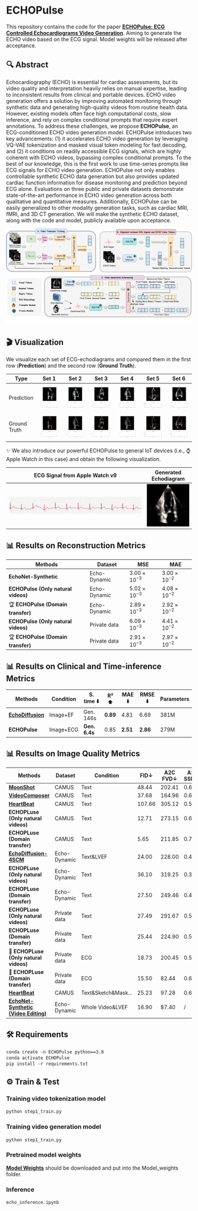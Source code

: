 # ECHOPulse
This repository contains the code for the paper [**ECHOPulse: ECG Controlled Echocardiograms Video Generation**](https://arxiv.org/abs/2410.03143). Aiming to generate the ECHO video based on the ECG signal. Model weights will be released after acceptance.

## :mag: Abstract

Echocardiography (ECHO) is essential for cardiac assessments, but its video quality and interpretation heavily relies on manual expertise, leading to inconsistent results from clinical and portable devices. ECHO video generation offers a solution by improving automated monitoring through synthetic data and generating high-quality videos from routine health data. However, existing models often face high computational costs, slow inference, and rely on complex conditional prompts that require expert annotations. To address these challenges, we propose **ECHOPulse**, an ECG-conditioned ECHO video generation model. ECHOPulse introduces two key advancements: (1) it accelerates ECHO video generation by leveraging VQ-VAE tokenization and masked visual token modeling for fast decoding, and (2) it conditions on readily accessible ECG signals, which are highly coherent with ECHO videos, bypassing complex conditional prompts. To the best of our knowledge, this is the first work to use time-series prompts like ECG signals for ECHO video generation. ECHOPulse not only enables controllable synthetic ECHO data generation but also provides updated cardiac function information for disease monitoring and prediction beyond ECG alone. Evaluations on three public and private datasets demonstrate state-of-the-art performance in ECHO video generation across both qualitative and quantitative measures. Additionally, ECHOPulse can be easily generalized to other modality generation tasks, such as cardiac MRI, fMRI, and 3D CT generation. We will make the synthetic ECHO dataset, along with the code and model, publicly available upon acceptance.

![Pipeline](./imgs/pipeline.png)

## :clapper: Visualization

We visualize each set of ECG-echodiagrams and compared them in the first row (**Prediction**) and the second row (**Ground Truth**).

| Type          | Set 1                                                        | Set 2                                                        | Set 3                                                        | Set 4                                                                                                                      | Set 5                                                                                                                      | Set 6                                                                                                                      |
| ------------- | ------------------------------------------------------------ | ------------------------------------------------------------ | ------------------------------------------------------------ | -------------------------------------------------------------------------------------------------------------------------- | -------------------------------------------------------------------------------------------------------------------------- | -------------------------------------------------------------------------------------------------------------------------- |
| Prediction    | ![set 1](Examples/Visualization/sample_with_ekg_pred_0.gif)   | ![set 2](Examples/Visualization/sample_with_ekg_pred_7.gif)   | ![set 3](Examples/Visualization/sample_with_ekg_pred_14.gif)  | ![set 4](Examples/Visualization/A2C.USm.1.2.840.114089.1.0.1.2887499449.1641693197.4144.145209_33_66.mp4_pred.gif)          | ![set 5](Examples/Visualization/A2C.USm.1.2.840.114089.1.0.1.2887499449.1644717283.4208.6270_1_29.mp4_pred.gif)            | ![set 6](Examples/Visualization/A4C.USm.1.2.840.114089.1.0.1.2887499449.1641693197.4144.107288_24_47.mp4_pred.gif)         |
| Ground Truth  | ![set 1](Examples/Visualization/sample_with_ekg_0.gif)        | ![set 2](Examples/Visualization/sample_with_ekg_7.gif)        | ![set 3](Examples/Visualization/sample_with_ekg_14.gif)       | ![set 4](Examples/Visualization/A2C.USm.1.2.840.114089.1.0.1.2887499449.1641693197.4144.145209_33_66.mp4.gif)              | ![set 5](Examples/Visualization/A2C.USm.1.2.840.114089.1.0.1.2887499449.1644717283.4208.6270_1_29.mp4.gif)                | ![set 6](Examples/Visualization/A4C.USm.1.2.840.114089.1.0.1.2887499449.1641693197.4144.107288_24_47.mp4.gif)             |


:sparkles: We also introduce our powerful ECHOPulse to general IoT devices (i.e., :watch: Apple Watch in this case) and obtain the following visualization.

| ECG Signal from Apple Watch v9 | Generated Echodiagram |
| --------------------------- | --------------------- 
| ![ECG](Examples/AppleWatch/ecg_page_2.png) | ![Echo](Examples/AppleWatch/applewatch.gif) |

## :bar_chart: Results on Reconstruction Metrics

| Methods                                   | Dataset        | MSE                      | MAE                      |
|-------------------------------------------|----------------|--------------------------|--------------------------|
| **EchoNet-Synthetic**                     | Echo-Dynamic   | $3.00 \times 10^{-3}$     | $3.00 \times 10^{-2}$     |
| **ECHOPulse (Only natural videos)**      | Echo-Dynamic   | $5.02 \times 10^{-3}$     | $4.08 \times 10^{-2}$     |
| :trophy: **ECHOPulse (Domain transfer)**          | Echo-Dynamic   | $2.89 \times 10^{-3}$     | $2.92 \times 10^{-2}$     |
| **ECHOPulse (Only natural videos)**      | Private data   | $6.09 \times 10^{-3}$     | $4.41 \times 10^{-2}$     |
| :trophy: **ECHOPulse (Domain transfer)**          | Private data   | $2.91 \times 10^{-3}$     | $2.97 \times 10^{-2}$     |

## :bar_chart: Results on Clinical and Time-inference Metrics

| **Methods**                           | **Condition**  | **S. time** ⬇️   | **R²** ⬆️         | **MAE** ⬇️        | **RMSE** ⬇️       | **Parameters** |
|---------------------------------------|----------------|------------------|------------------|------------------|------------------|----------------|
| [**EchoDiffusion**](https://link.springer.com/chapter/10.1007/978-3-031-43999-5_14)  | Image+EF       | Gen. 146s        | **0.89**         | 4.81             | 6.69             | 381M           |
| **ECHOPulse**                       | Image+ECG      | **Gen. 6.4s**    | 0.85             | **2.51**         | **2.86**         | 279M           |

## :bar_chart: Results on Image Quality Metrics

| Methods                                           | Dataset           | Condition            | FID↓  | A2C FVD↓ | A2C SSIM↑ | A4C FID↓ | A4C FVD↓ | A4C SSIM↑ |
|---------------------------------------------------|-------------------|----------------------|-------|----------|-----------|----------|----------|-----------|
| [**MoonShot**](https://arxiv.org/abs/2401.01827)                 | CAMUS             | Text                 | 48.44 | 202.41   | 0.63      | 61.57    | 290.08   | 0.62      |
| [**VideoComposer**](https://openreview.net/forum?id=h4r00NGkjR&nesting=2&sort=date-desc)           | CAMUS             | Text                 | 37.68 | 164.96   | 0.60      | 35.04    | 180.32   | 0.61      |
| [**HeartBeat**](https://arxiv.org/abs/2406.14098)   | CAMUS             | Text                 | 107.66| 305.12   | 0.53      | 76.46    | 381.28   | 0.53      |
| **ECHOPLuse (Only natural videos)**               | CAMUS             | Text                 | 12.71 | 273.15   | 0.61      | 15.38    | 336.04   | 0.58      |
| **ECHOPLuse (Domain transfer)**                   | CAMUS             | Text                 | 5.65  | 211.85   | 0.79      | 8.17     | 283.32   | 0.75      |
| [**EchoDiffusion-4SCM**](https://link.springer.com/chapter/10.1007/978-3-031-43999-5_14)     | Echo-Dynamic      | Text&LVEF            | 24.00 | 228.00   | 0.48      | 24.00    | 228.00   | 0.48      |
| **ECHOPLuse (Only natural videos)**               | Echo-Dynamic      | Text                 | 36.10 | 319.25   | 0.39      | 44.21    | 334.95   | 0.35      |
| **ECHOPLuse (Domain transfer)**                   | Echo-Dynamic      | Text                 | 27.50 | 249.46   | 0.46      | 29.83    | 312.31   | 0.41      |
| **ECHOPLuse (Only natural videos)**               | Private data      | Text                 | 27.49 | 291.67   | 0.53      | 34.13    | 374.92   | 0.51      |
| **ECHOPLuse (Domain transfer)**                   | Private data      | Text                 | 25.44 | 224.90   | 0.54      | 31.21    | 334.09   | 0.54      |
| :2nd_place_medal: **ECHOPLuse (Only natural videos)**               | Private data      | ECG                  | 18.73 | 200.45   | 0.56      | 27.37    | 302.89   | 0.55      |
| :1st_place_medal: **ECHOPLuse (Domain transfer)**                   | Private data      | ECG                  | 15.50  | 82.44    | 0.67      | 20.82    | 107.40   | 0.66      |
| [**HeartBeat**](https://arxiv.org/abs/2406.14098)    | CAMUS             | Text&Sketch&Mask...   | 25.23 | 97.28    | 0.66      | 31.99    | 159.36   | 0.65      |
| [**EchoNet-Synthetic (Video Editing)**](https://arxiv.org/abs/2406.00808) | Echo-Dynamic | Whole Video&LVEF | 16.90 | 87.40    |      /     | 16.90    | 87.40    |     /      |



## :hammer_and_wrench: Requirements

```python3
conda create -n ECHOPulse python==3.8
conda activate ECHOPulse
pip install -r requirements.txt
```

## :gear: Train & Test

### Training video tokenization model
```bash
python step1_train.py
```
### Training video generation model
```bash
python step1_train.py
```
### Pretrained model weights
[**Model Weights**](https://huggingface.co/datasets/Levi980623/ECHOTest/tree/main) should be downloaded and put into the Model_weights folder.

### Inference
```python3
echo_inference.ipynb
```

